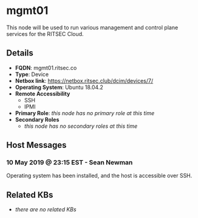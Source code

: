# mgmt01

This node will be used to run various management and control plane services for
the RITSEC Cloud.

## Details

- **FQDN**: mgmt01.ritsec.co
- **Type**: Device
- **Netbox link**: https://netbox.ritsec.club/dcim/devices/7/
- **Operating System**: Ubuntu 18.04.2
- **Remote Accessibility**
  - SSH
  - IPMI
- **Primary Role**: _this node has no primary role at this time_
- **Secondary Roles**
    - _this node has no secondary roles at this time_

## Host Messages

### 10 May 2019 @ 23:15 EST - Sean Newman

Operating system has been installed, and the host is accessible over SSH.

## Related KBs

- _there are no related KBs_